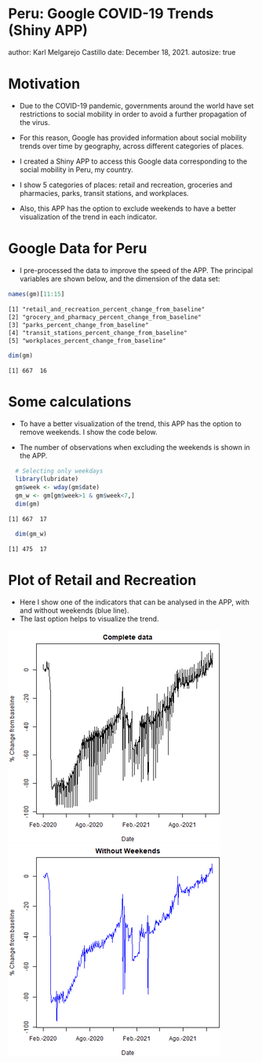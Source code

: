  Peru: Google COVID-19 Trends (Shiny APP)
========================================================
author: Karl Melgarejo Castillo
date: December 18, 2021.
autosize: true

<style>
.reveal .slides section .slideContent ul li{
    font-size: 20pt;
    color: black;
}
</style>



Motivation
========================================================

- Due to the COVID-19 pandemic, governments around the world have set restrictions to social mobility in order to avoid a further propagation of the virus.

- For this reason, Google has provided information about social mobility trends over time by geography, across different categories of places.

- I created a Shiny APP to access this Google data corresponding to the social mobility in Peru, my country.  

- I show 5 categories of places: retail and recreation, groceries and pharmacies, parks, transit stations, and workplaces.

- Also, this APP has the option to exclude weekends to have a better visualization of the trend in each indicator.


Google Data for Peru
========================================================

- I pre-processed the data to improve the speed of the APP. The principal variables are shown below, and the dimension of the data set:



```r
names(gm)[11:15]
```

```
[1] "retail_and_recreation_percent_change_from_baseline"
[2] "grocery_and_pharmacy_percent_change_from_baseline" 
[3] "parks_percent_change_from_baseline"                
[4] "transit_stations_percent_change_from_baseline"     
[5] "workplaces_percent_change_from_baseline"           
```

```r
dim(gm)
```

```
[1] 667  16
```

Some calculations 
========================================================

- To have a better visualization of the trend, this APP has the option to remove weekends. I show the code below.

- The number of observations when excluding the weekends is shown in the APP.




```r
  # Selecting only weekdays
  library(lubridate)
  gm$week <- wday(gm$date)
  gm_w <- gm[gm$week>1 & gm$week<7,]
  dim(gm)
```

```
[1] 667  17
```

```r
  dim(gm_w)
```

```
[1] 475  17
```

Plot of Retail and Recreation
========================================================

- Here I show one of the indicators that can be analysed in the APP, with and without weekends (blue line). 
- The last option helps to visualize the trend.

![plot of chunk unnamed-chunk-5](Presentation-figure/unnamed-chunk-5-1.png)![plot of chunk unnamed-chunk-5](Presentation-figure/unnamed-chunk-5-2.png)

